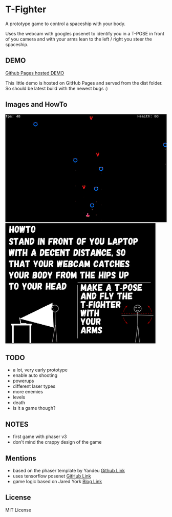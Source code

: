 # T-Fighter

A prototype game to control a spaceship with your body.

Uses the webcam with googles posenet to identify you in a T-POSE
in front of you camera and with your arms lean to the left / right
you steer the spaceship.

## DEMO

[Github Pages hosted DEMO](https://derandreas-dt.github.io/phaser-posenet-spaceshooter/)

This little demo is hosted on GitHub Pages and served from the dist folder.
So should be latest build with the newest bugs :)

## Images and HowTo

![Game looks like](demo_game.png "Sample screenshot what the game looks like")
![HowTO](demo_howto.png "HowTo instructions")



## TODO

  * a lot, very early prototype
  * enable auto shooting
  * powerups
  * different laser types
  * more enemies
  * levels
  * death
  * is it a game though?

## NOTES

  * first game with phaser v3
  * don't mind the crappy design of the game

## Mentions

  * based on the phaser template by Yandeu [Github Link](https://github.com/yandeu/phaser-project-template)
  * uses tensorflow posenet [GitHub Link](https://github.com/tensorflow/tfjs-models/tree/master/posenet)
  * game logic based on Jared York [Blog Link](https://learn.yorkcs.com/category/tutorials/gamedev/phaser-3/build-a-space-shooter-with-phaser-3/)

## License

MIT License
